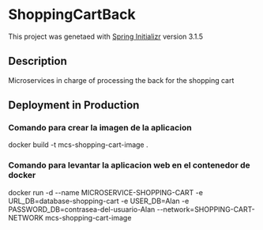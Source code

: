 # ShoppingCartBack

This project was genetaed with [Spring Initializr](https://start.spring.io/) version 3.1.5

## Description 

Microservices in charge of processing the back for the shopping cart

## Deployment in Production

### Comando para crear la imagen de la aplicacion

docker build -t mcs-shopping-cart-image .


### Comando para levantar la aplicacion web en el contenedor de docker

docker run -d --name MICROSERVICE-SHOPPING-CART -e URL_DB=database-shopping-cart -e USER_DB=Alan -e PASSWORD_DB=contrasea-del-usuario-Alan --network=SHOPPING-CART-NETWORK mcs-shopping-cart-image